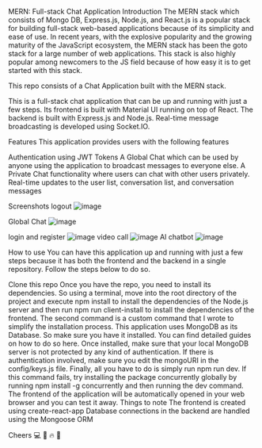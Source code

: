 
MERN: Full-stack Chat Application
Introduction
The MERN stack which consists of Mongo DB, Express.js, Node.js, and React.js is a popular stack for building full-stack web-based applications because of its simplicity and ease of use. In recent years, with the explosive popularity and the growing maturity of the JavaScript ecosystem, the MERN stack has been the goto stack for a large number of web applications. This stack is also highly popular among newcomers to the JS field because of how easy it is to get started with this stack.

This repo consists of a Chat Application built with the MERN stack.

This is a full-stack chat application that can be up and running with just a few steps. Its frontend is built with Material UI running on top of React. The backend is built with Express.js and Node.js. Real-time message broadcasting is developed using Socket.IO.

Features
This application provides users with the following features

Authentication using JWT Tokens
A Global Chat which can be used by anyone using the application to broadcast messages to everyone else.
A Private Chat functionality where users can chat with other users privately.
Real-time updates to the user list, conversation list, and conversation messages

Screenshots
logout
![image](https://github.com/Maharaj7809/Chat-App/assets/134138887/04d8117c-1c35-4868-b36e-858abffb009d)

Global Chat
![image](https://github.com/Maharaj7809/Chat-App/assets/134138887/5f34f6df-c911-4509-a909-11fdbba5616d)

login and register
![image](https://github.com/Maharaj7809/Chat-App/assets/134138887/236a2820-5bc9-4dea-a168-779fbf1d7ff9)
video call
![image](https://github.com/Maharaj7809/Chat-App/assets/134138887/596e9975-bd71-43b2-8803-ded86b2077c5)
AI chatbot
![image](https://github.com/Maharaj7809/Chat-App/assets/134138887/dfec126b-1fca-4a5e-9c43-30323044bd86)



How to use
You can have this application up and running with just a few steps because it has both the frontend and the backend in a single repository. Follow the steps below to do so.

Clone this repo
Once you have the repo, you need to install its dependencies. So using a terminal, move into the root directory of the project and execute npm install to install the dependencies of the Node.js server and then run npm run client-install to install the dependencies of the frontend. The second command is a custom command that I wrote to simplify the installation process.
This application uses MongoDB as its Database. So make sure you have it installed. You can find detailed guides on how to do so here. Once installed, make sure that your local MongoDB server is not protected by any kind of authentication. If there is authentication involved, make sure you edit the mongoURI in the config/keys.js file.
Finally, all you have to do is simply run npm run dev. If this command fails, try installing the package concurrently globally by running npm install -g concurrently and then running the dev command.
The frontend of the application will be automatically opened in your web browser and you can test it away.
Things to note
The frontend is created using create-react-app
Database connections in the backend are handled using the Mongoose ORM



Cheers 💻 🍺 🔥 🙌
